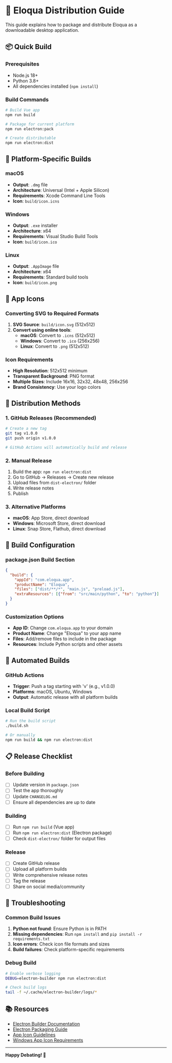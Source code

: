 # 🚀 Eloqua Distribution Guide

This guide explains how to package and distribute Eloqua as a downloadable desktop application.

## 📦 Quick Build

### Prerequisites
- Node.js 18+
- Python 3.8+
- All dependencies installed (`npm install`)

### Build Commands
```bash
# Build Vue app
npm run build

# Package for current platform
npm run electron:pack

# Create distributable
npm run electron:dist
```

## 🎯 Platform-Specific Builds

### macOS
- **Output**: `.dmg` file
- **Architecture**: Universal (Intel + Apple Silicon)
- **Requirements**: Xcode Command Line Tools
- **Icon**: `build/icon.icns`

### Windows
- **Output**: `.exe` installer
- **Architecture**: x64
- **Requirements**: Visual Studio Build Tools
- **Icon**: `build/icon.ico`

### Linux
- **Output**: `.AppImage` file
- **Architecture**: x64
- **Requirements**: Standard build tools
- **Icon**: `build/icon.png`

## 🎨 App Icons

### Converting SVG to Required Formats

1. **SVG Source**: `build/icon.svg` (512x512)
2. **Convert using online tools**:
   - **macOS**: Convert to `.icns` (512x512)
   - **Windows**: Convert to `.ico` (256x256)
   - **Linux**: Convert to `.png` (512x512)

### Icon Requirements
- **High Resolution**: 512x512 minimum
- **Transparent Background**: PNG format
- **Multiple Sizes**: Include 16x16, 32x32, 48x48, 256x256
- **Brand Consistency**: Use your logo colors

## 📱 Distribution Methods

### 1. GitHub Releases (Recommended)
```bash
# Create a new tag
git tag v1.0.0
git push origin v1.0.0

# GitHub Actions will automatically build and release
```

### 2. Manual Release
1. Build the app: `npm run electron:dist`
2. Go to GitHub → Releases → Create new release
3. Upload files from `dist-electron/` folder
4. Write release notes
5. Publish

### 3. Alternative Platforms
- **macOS**: App Store, direct download
- **Windows**: Microsoft Store, direct download
- **Linux**: Snap Store, Flathub, direct download

## 🔧 Build Configuration

### package.json Build Section
```json
{
  "build": {
    "appId": "com.eloqua.app",
    "productName": "Eloqua",
    "files": ["dist/**/*", "main.js", "preload.js"],
    "extraResources": [{"from": "src/main/python", "to": "python"}]
  }
}
```

### Customization Options
- **App ID**: Change `com.eloqua.app` to your domain
- **Product Name**: Change "Eloqua" to your app name
- **Files**: Add/remove files to include in the package
- **Resources**: Include Python scripts and other assets

## 🚀 Automated Builds

### GitHub Actions
- **Trigger**: Push a tag starting with 'v' (e.g., v1.0.0)
- **Platforms**: macOS, Ubuntu, Windows
- **Output**: Automatic release with all platform builds

### Local Build Script
```bash
# Run the build script
./build.sh

# Or manually
npm run build && npm run electron:dist
```

## 📋 Release Checklist

### Before Building
- [ ] Update version in `package.json`
- [ ] Test the app thoroughly
- [ ] Update `CHANGELOG.md`
- [ ] Ensure all dependencies are up to date

### Building
- [ ] Run `npm run build` (Vue app)
- [ ] Run `npm run electron:dist` (Electron package)
- [ ] Check `dist-electron/` folder for output files

### Release
- [ ] Create GitHub release
- [ ] Upload all platform builds
- [ ] Write comprehensive release notes
- [ ] Tag the release
- [ ] Share on social media/community

## 🐛 Troubleshooting

### Common Build Issues
1. **Python not found**: Ensure Python is in PATH
2. **Missing dependencies**: Run `npm install` and `pip install -r requirements.txt`
3. **Icon errors**: Check icon file formats and sizes
4. **Build failures**: Check platform-specific requirements

### Debug Build
```bash
# Enable verbose logging
DEBUG=electron-builder npm run electron:dist

# Check build logs
tail -f ~/.cache/electron-builder/logs/*
```

## 📚 Resources

- [Electron Builder Documentation](https://www.electron.build/)
- [Electron Packaging Guide](https://www.electronjs.org/docs/latest/tutorial/application-distribution)
- [App Icon Guidelines](https://developer.apple.com/design/human-interface-guidelines/app-icons)
- [Windows App Icon Requirements](https://docs.microsoft.com/en-us/windows/uwp/design/style/app-icons-and-logos)

---

**Happy Debating! 🎉**
